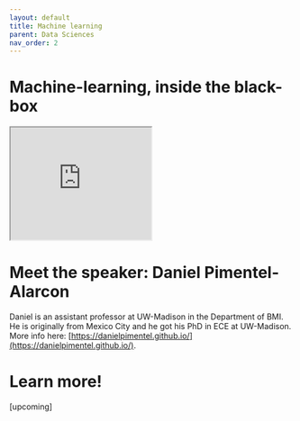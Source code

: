 ```yaml
---
layout: default
title: Machine learning
parent: Data Sciences
nav_order: 2
---
```


# Machine-learning, inside the black-box

<iframe width="250" height="200"
    src="https://youtube.com/embed/W1zxOj6895I">
</iframe>

# Meet the speaker: Daniel Pimentel-Alarcon

Daniel is an assistant professor at UW-Madison in the Department of BMI. He is originally from Mexico City and he got his PhD in ECE at UW-Madison.
More info here: [https://danielpimentel.github.io/](https://danielpimentel.github.io/).

# Learn more!

[upcoming]